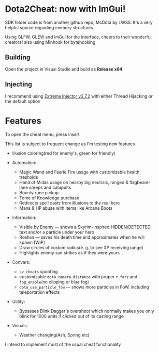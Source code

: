 # Dota2Cheat: now with ImGui!
SDK folder code is from another github repo, McDota by LWSS. It's a very helpful source regarding memory structures

Using GLFW, GLEW and ImGui for the interface, cheers to their wonderful creators!
also using Minhook for bytehooking
## Building
Open the project in Visual Studio and build as **Release x64**
## Injecting
I recommend using [Extreme Injector v3.7.2](https://www.unknowncheats.me/forum/downloads.php?do=file&id=21570) with either Thread Hijacking or the default option

# Features
To open the cheat menu, press Insert

This list is subject to frequent change as I'm testing new features
* Illusion coloring(red for enemy's, green for friendly)
* Automation:
  * Magic Wand and Faerie Fire usage with customizable health tresholds
  * Hand of Midas usage on nearby big neutrals, ranged & flagbearer lane creeps and catapults
  * Bounty rune pickup
  * Tome of Knowledge purchase
  * Redirects spell casts from illusions to the real hero
  * Mana & HP abuse with items like Arcane Boots
* Information:
  * Visible by Enemy — shows a Skyrim-inspired HIDDEN/DETECTED text and/or a particle under your hero
  * Roshan — saves his death time and approximates when he will spawn [WIP]
  * Draw circles of custom radius(e. g. to see XP receiving range)
  * Highlights enemy sun strikes as if they were yours

* Convars:
  * `sv_cheats` spoofing
  * customizable `dota_camera_distance` with proper `r_farz` and `fog_enable`(no clipping or blue fog)
  * `dota_use_particle_fow` — shows more particles in FoW, including teleportation effects

* Utility:
  * Bypasses Blink Dagger's overshoot which normally makes you only blink for 1000 units if clicked out of its casting range

* Visuals:
  * Weather changing(Ash, Spring etc)

I intend to implement most of the usual cheat functionality
